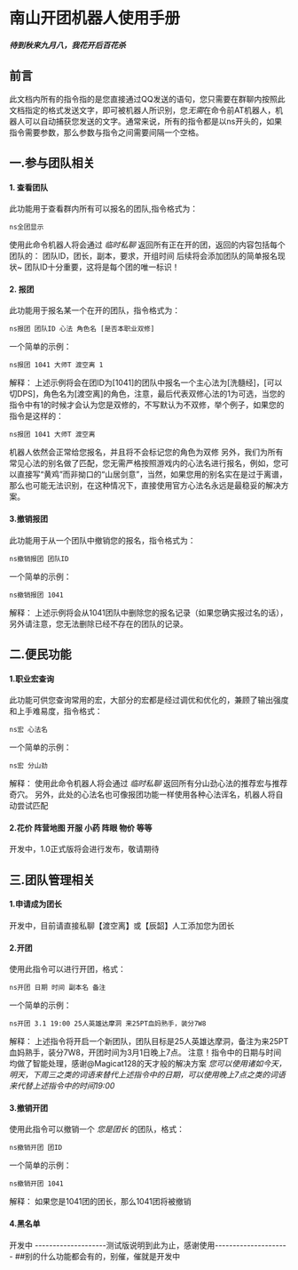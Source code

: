 # 南山开团机器人使用手册
##### 待到秋来九月八，我花开后百花杀
## 前言
此文档内所有的指令指的是您直接通过QQ发送的语句，您只需要在群聊内按照此文档指定的格式发送文字，即可被机器人所识别，您*无需*在命令前AT机器人，机器人可以自动捕获您发送的文字。通常来说，所有的指令都是以ns开头的，如果指令需要参数，那么参数与指令之间需要间隔一个空格。
## 一.参与团队相关
#### 1. 查看团队
此功能用于查看群内所有可以报名的团队,指令格式为：
```
ns全团显示
```
使用此命令机器人将会通过 *临时私聊* 返回所有正在开的团，返回的内容包括每个团队的：
团队ID，团长，副本，要求，开组时间
后续将会添加团队的简单报名现状~
团队ID十分重要，这将是每个团的唯一标识！
#### 2. 报团
此功能用于报名某一个在开的团队，指令格式为：
```
ns报团 团队ID 心法 角色名 [是否本职业双修]
```
一个简单的示例：
```
ns报团 1041 大师T 渡空离 1
```
解释：
上述示例将会在团ID为[1041]的团队中报名一个主心法为[洗髓经]，[可以切DPS]，角色名为[渡空离]的角色，注意，最后代表双修心法的1为可选，当您的指令中有1的时候才会认为您是双修的，不写默认为不双修，举个例子，如果您的指令是这样的：
```
ns报团 1041 大师T 渡空离
```
机器人依然会正常给您报名，并且将不会标记您的角色为双修
另外，我们为所有常见心法的别名做了匹配，您无需严格按照游戏内的心法名进行报名，例如，您可以直接写“黄鸡”而非拗口的“山居剑意”，当然，如果您用的别名实在是过于离谱，那么也可能无法识别，在这种情况下，直接使用官方心法名永远是最稳妥的解决方案。
#### 3.撤销报团
此功能用于从一个团队中撤销您的报名，指令格式为：
```
ns撤销报团 团队ID
```
一个简单的示例：
```
ns撤销报团 1041
```
解释：
上述示例将会从1041团队中删除您的报名记录（如果您确实报过名的话），另外请注意，您无法删除已经不存在的团队的记录。

## 二.便民功能
#### 1.职业宏查询
此功能可供您查询常用的宏，大部分的宏都是经过调优和优化的，兼顾了输出强度和上手难易度，指令格式：
```
ns宏 心法名
```
一个简单的示例：
```
ns宏 分山劲
```
解释：
使用此命令机器人将会通过 *临时私聊* 返回所有分山劲心法的推荐宏与推荐奇穴。
另外，此处的心法名也可像报团功能一样使用各种心法诨名，机器人将自动尝试匹配
#### 2.花价 阵营地图 开服 小药 阵眼 物价 等等
开发中，1.0正式版将会进行发布，敬请期待
## 三.团队管理相关
#### 1.申请成为团长
开发中，目前请直接私聊【渡空离】或【辰韶】人工添加您为团长
#### 2.开团
使用此指令可以进行开团，格式：
```
ns开团 日期 时间 副本名 备注
```
一个简单的示例：
```
ns开团 3.1 19:00 25人英雄达摩洞 来25PT血妈熟手，装分7W8
```
解释：
上述指令将开启一个新团队，团队目标是25人英雄达摩洞，备注为来25PT血妈熟手，装分7W8，开团时间为3月1日晚上7点。
注意！指令中的日期与时间均做了智能处理，感谢@Magicat128的天才般的解决方案
*您可以使用诸如今天，明天，下周三之类的词语来替代上述指令中的日期，可以使用晚上7点之类的词语来代替上述指令中的时间19:00*

#### 3.撤销开团
使用此指令可以撤销一个 *您是团长* 的团队，格式：
```
ns撤销开团 团ID
```
一个简单的示例：
```
ns撤销开团 1041
```
解释：
如果您是1041团的团长，那么1041团将被撤销

#### 4.黑名单
开发中
--------------------测试版说明到此为止，感谢使用---------------------
##别的什么功能都会有的，别催，催就是开发中